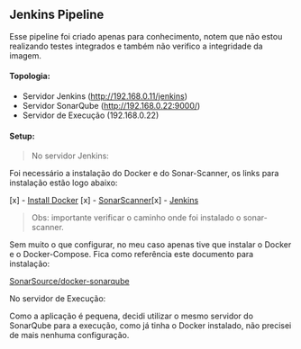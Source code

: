 ## Jenkins Pipeline

Esse pipeline foi criado apenas para conhecimento, notem que não estou realizando testes integrados e também não verifico a integridade da imagem.

#### Topologia:

- Servidor Jenkins (http://192.168.0.11/jenkins)
- Servidor SonarQube (http://192.168.0.22:9000/)
- Servidor de Execução (192.168.0.22)

#### Setup:

>No servidor Jenkins:

Foi necessário a instalação do Docker e do Sonar-Scanner, os links para instalação estão logo abaixo:

[x] - [Install Docker](https://docs.docker.com/v17.12/install/)
[x] - [SonarScanner](https://docs.sonarqube.org/latest/analysis/scan/sonarscanner/)[x] - [Jenkins](https://bitnami.com/stack/jenkins)

>Obs: importante verificar o caminho onde foi instalado o sonar-scanner.

Sem muito o que configurar, no meu caso apenas tive que instalar o Docker e o Docker-Compose. Fica como referência este documento para instalação:

[SonarSource/docker-sonarqube](https://github.com/SonarSource/docker-sonarqube/blob/master/recipes/docker-compose-postgres-example.yml)

No servidor de Execução:

Como a aplicação é pequena, decidi utilizar o mesmo servidor do SonarQube para a execução, como já tinha o Docker instalado, não precisei de mais nenhuma configuração.
